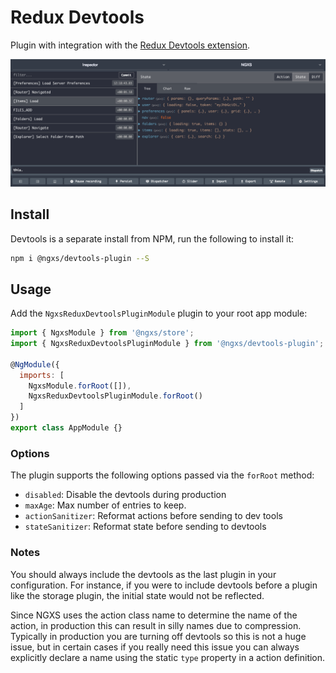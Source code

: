 # Redux Devtools
Plugin with integration with the [Redux Devtools extension](http://extension.remotedev.io/).

![Devtools Screenshot](../assets/devtools.png)

## Install
Devtools is a separate install from NPM, run the following to install it:

```bash
npm i @ngxs/devtools-plugin --S
```

## Usage
Add the `NgxsReduxDevtoolsPluginModule` plugin to your root app module:

```javascript
import { NgxsModule } from '@ngxs/store';
import { NgxsReduxDevtoolsPluginModule } from '@ngxs/devtools-plugin';

@NgModule({
  imports: [
    NgxsModule.forRoot([]),
    NgxsReduxDevtoolsPluginModule.forRoot()
  ]
})
export class AppModule {}
```

### Options
The plugin supports the following options passed via the `forRoot` method:

- `disabled`: Disable the devtools during production
- `maxAge`: Max number of entries to keep.
- `actionSanitizer`: Reformat actions before sending to dev tools
- `stateSanitizer`: Reformat state before sending to devtools

### Notes
You should always include the devtools as the last plugin in your configuration.
For instance, if you were to include devtools before a plugin like the storage
plugin, the initial state would not be reflected.

Since NGXS uses the action class name to determine the name of the action, in
production this can result in silly names due to compression. Typically in 
production you are turning off devtools so this is not a huge issue, but in
certain cases if you really need this issue you can always explicitly declare
a name using the static `type` property in a action definition.
